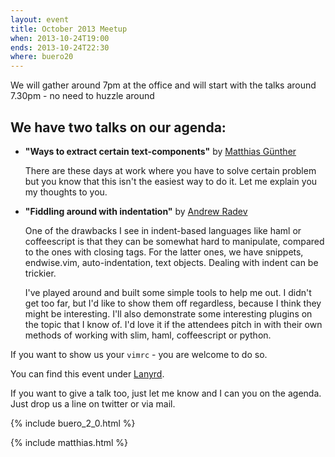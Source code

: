 ```yaml
---
layout: event
title: October 2013 Meetup
when: 2013-10-24T19:00
ends: 2013-10-24T22:30
where: buero20
---
```


We will gather around 7pm at the office and will start with the talks around 7.30pm - no need to huzzle around

## We have two talks on our agenda:


* **"Ways to extract certain text-components"** by [Matthias Günther](https://twitter.com/wikimatze)

    There are these days at work where you have to solve certain problem but you know that this isn't the easiest way to
    do it. Let me explain you my thoughts to you.

* **"Fiddling around with indentation"** by [Andrew Radev](https://gist.github.com/AndrewRadev)

    One of the drawbacks I see in indent-based languages like haml or coffeescript is that they can be somewhat hard to manipulate, compared to the ones with closing tags. For the latter ones, we have snippets, endwise.vim, auto-indentation, text objects. Dealing with indent can be trickier.

    I've played around and built some simple tools to help me out. I didn't get too far, but I'd like to show them off regardless, because I think they might be interesting. I'll also demonstrate some interesting plugins on the topic that I know of. I'd love it if the attendees pitch in with their own methods of working with slim, haml, coffeescript or python.


If you want to show us your `vimrc` - you are welcome to do so.


You can find this event under [Lanyrd](http://lanyrd.com/crqzz).


If you want to give a talk too, just let me know and I can you on the agenda. Just drop us a line on twitter or via
mail.

{% include buero_2_0.html %}

{% include matthias.html %}

